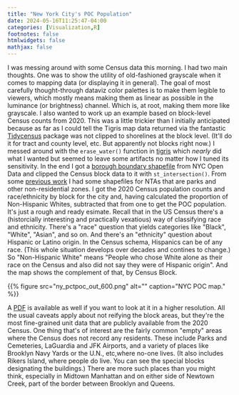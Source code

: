 ```yaml
---
title: "New York City's POC Population"
date: 2024-05-16T11:25:47-04:00
categories: [Visualization,R]
footnotes: false
htmlwidgets: false
mathjax: false
---
```


I was messing around with some Census data this morning. I had two main thoughts. One was to show the utility of old-fashioned grayscale when it comes to mapping data (or displaying it in general). The goal of most carefully thought-through dataviz color palettes is to make them legible to viewers, which mostly means making them as linear as possible in the luminance (or brightness) channel. Which is, at root, making them more like grayscale. I also wanted to work up an example based on block-level Census counts from 2020. This was a little trickier than I initially anticipated because as far as I could tell the Tigris map data returned via the fantastic [Tidycensus](https://walker-data.com/tidycensus/) package was not clipped to shorelines at the block level. (It'll do it for tract and county level, etc. But apparently not blocks right now.) I messed around with the `erase_water()` function in [tigris](https://github.com/walkerke/tigris) which _nearly_ did what I wanted but seemed to leave some artifacts no matter how I tuned its sensitivity. In the end I got a [borough boundary shapefile](https://data.cityofnewyork.us/City-Government/Borough-Boundaries/tqmj-j8zm) from NYC Open Data and clipped the Census block data to it with `st_intersection()`. From some [previous work](https://kieranhealy.org/blog/archives/2024/02/29/street-tree-diameters-and-income-in-new-york-city-neighborhoods/) I had some shapefiles for NTAs that are parks and other non-residential zones. I got the 2020 Census population counts and race/ethnicity by block for the city and, having calculated the proportion of Non-Hispanic Whites, subtracted that from one to get the POC population. It's just a rough and ready esimate. Recall that in the US Census there's a (historcially interesting and practically vexatious) way of classifying race and ethnicity. There's a "race" question that yields categories like "Black", "White", "Asian", and so on. And there's an "ethnicity" question about Hispanic or Latino origin. In the Census schema, Hispanics can be of any race. (This whole situation develops over decades and contines to change.) So "Non-Hispanic White" means "People who chose White alone as their race on the Census and also did not say they were of Hispanic origin". And the map shows the complement of that, by Census Block. 



{{% figure src="ny_pctpoc_out_600.png" alt="" caption="NYC POC map." %}}

A [PDF](ny_pctpoc_out.pdf) is available as well if you want to look at it in a higher resolution. All the usual caveats apply about not reifying the block areas, but they're the most fine-grained unit data that are publicly available from the 2020 Census. One thing that's of interest are the fairly common "empty" areas where the Census does not record any residents. These include Parks and Cemeteries, LaGuardia and JFK Airports, and a variety of places like Brooklyn Navy Yards or the U.N., etc,where no-one lives. (It also includes Rikers Island, where people do live. You can see the special blocks designating the buildings.) There are more such places than you might think, especially in Midtown Manhattan and on either side of Newtown Creek, part of the border between Brooklyn and Queens. 

